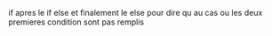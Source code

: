 if  apres le if else et finalement le else pour dire qu au cas ou les deux premieres condition sont pas remplis
